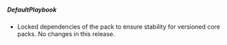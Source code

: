 ##### DefaultPlaybook

- Locked dependencies of the pack to ensure stability for versioned core packs. No changes in this release.
